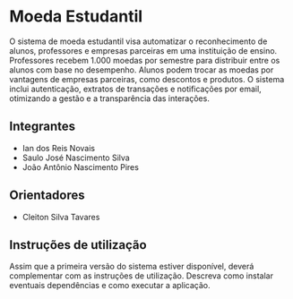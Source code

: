 # Moeda Estudantil
O sistema de moeda estudantil visa automatizar o reconhecimento de alunos, professores e empresas parceiras em uma instituição de ensino. Professores recebem 1.000 moedas por semestre para distribuir entre os alunos com base no desempenho. Alunos podem trocar as moedas por vantagens de empresas parceiras, como descontos e produtos. O sistema inclui autenticação, extratos de transações e notificações por email, otimizando a gestão e a transparência das interações.

## Integrantes
* Ian dos Reis Novais
* Saulo José Nascimento Silva
* João Antônio Nascimento Pires

## Orientadores
* Cleiton Silva Tavares

## Instruções de utilização
Assim que a primeira versão do sistema estiver disponível, deverá complementar com as instruções de utilização. Descreva como instalar eventuais dependências e como executar a aplicação.
